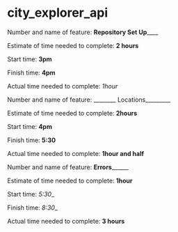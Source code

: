 # city_explorer_api

Number and name of feature: ______Repository Set Up__________

Estimate of time needed to complete: __2 hours__

Start time: __3pm__

Finish time: __4pm__

Actual time needed to complete: _1hour_

Number and name of feature: ________ Locations_________

Estimate of time needed to complete: __2hours__

Start time: __4pm__

Finish time: __5:30__

Actual time needed to complete: __1hour and half__

Number and name of feature: ______Errors____________

Estimate of time needed to complete: __1hour__

Start time: _5:30__

Finish time: _8:30__

Actual time needed to complete: __3 hours__